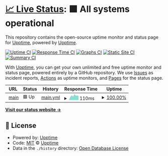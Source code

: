 # [📈 Live Status](https://demo.upptime.js.org): <!--live status--> **🟩 All systems operational**

This repository contains the open-source uptime monitor and status page for [Upptime](https://upptime.js.org), powered by [Upptime](https://github.com/upptime/upptime).

[![Uptime CI](https://github.com/bozz2022/status.153100.xyz/workflows/Uptime%20CI/badge.svg)](https://github.com/bozz2022/status.153100.xyz/actions?query=workflow%3A%22Uptime+CI%22)
[![Response Time CI](https://github.com/bozz2022/status.153100.xyz/workflows/Response%20Time%20CI/badge.svg)](https://github.com/bozz2022/status.153100.xyz/actions?query=workflow%3A%22Response+Time+CI%22)
[![Graphs CI](https://github.com/bozz2022/status.153100.xyz/workflows/Graphs%20CI/badge.svg)](https://github.com/bozz2022/status.153100.xyz/actions?query=workflow%3A%22Graphs+CI%22)
[![Static Site CI](https://github.com/bozz2022/status.153100.xyz/workflows/Static%20Site%20CI/badge.svg)](https://github.com/bozz2022/status.153100.xyz/actions?query=workflow%3A%22Static+Site+CI%22)
[![Summary CI](https://github.com/bozz2022/status.153100.xyz/workflows/Summary%20CI/badge.svg)](https://github.com/bozz2022/status.153100.xyz/actions?query=workflow%3A%22Summary+CI%22)

With [Upptime](https://upptime.js.org), you can get your own unlimited and free uptime monitor and status page, powered entirely by a GitHub repository. We use [Issues](https://github.com/upptime/upptime/issues) as incident reports, [Actions](https://github.com/bozz2022/status.153100.xyz/actions) as uptime monitors, and [Pages](https://demo.upptime.js.org) for the status page.

<!--start: status pages-->
<!-- This summary is generated by Upptime (https://github.com/upptime/upptime) -->
<!-- Do not edit this manually, your changes will be overwritten -->
<!-- prettier-ignore -->
| URL | Status | History | Response Time | Uptime |
| --- | ------ | ------- | ------------- | ------ |
| <img alt="" src="https://icons.duckduckgo.com/ip3/153100.xyz.ico" height="13"> [main](https://153100.xyz) | 🟩 Up | [main.yml](https://github.com/bozz2022/status.153100.xyz/commits/HEAD/history/main.yml) | <details><summary><img alt="Response time graph" src="./graphs/main/response-time-week.png" height="20"> 110ms</summary><br><a href="https://bozz2022.github.io/status.153100.xyz/history/main"><img alt="Response time 126" src="https://img.shields.io/endpoint?url=https%3A%2F%2Fraw.githubusercontent.com%2Fbozz2022%2Fstatus.153100.xyz%2FHEAD%2Fapi%2Fmain%2Fresponse-time.json"></a><br><a href="https://bozz2022.github.io/status.153100.xyz/history/main"><img alt="24-hour response time 101" src="https://img.shields.io/endpoint?url=https%3A%2F%2Fraw.githubusercontent.com%2Fbozz2022%2Fstatus.153100.xyz%2FHEAD%2Fapi%2Fmain%2Fresponse-time-day.json"></a><br><a href="https://bozz2022.github.io/status.153100.xyz/history/main"><img alt="7-day response time 110" src="https://img.shields.io/endpoint?url=https%3A%2F%2Fraw.githubusercontent.com%2Fbozz2022%2Fstatus.153100.xyz%2FHEAD%2Fapi%2Fmain%2Fresponse-time-week.json"></a><br><a href="https://bozz2022.github.io/status.153100.xyz/history/main"><img alt="30-day response time 135" src="https://img.shields.io/endpoint?url=https%3A%2F%2Fraw.githubusercontent.com%2Fbozz2022%2Fstatus.153100.xyz%2FHEAD%2Fapi%2Fmain%2Fresponse-time-month.json"></a><br><a href="https://bozz2022.github.io/status.153100.xyz/history/main"><img alt="1-year response time 126" src="https://img.shields.io/endpoint?url=https%3A%2F%2Fraw.githubusercontent.com%2Fbozz2022%2Fstatus.153100.xyz%2FHEAD%2Fapi%2Fmain%2Fresponse-time-year.json"></a></details> | <details><summary><a href="https://bozz2022.github.io/status.153100.xyz/history/main">100.00%</a></summary><a href="https://bozz2022.github.io/status.153100.xyz/history/main"><img alt="All-time uptime 100.00%" src="https://img.shields.io/endpoint?url=https%3A%2F%2Fraw.githubusercontent.com%2Fbozz2022%2Fstatus.153100.xyz%2FHEAD%2Fapi%2Fmain%2Fuptime.json"></a><br><a href="https://bozz2022.github.io/status.153100.xyz/history/main"><img alt="24-hour uptime 100.00%" src="https://img.shields.io/endpoint?url=https%3A%2F%2Fraw.githubusercontent.com%2Fbozz2022%2Fstatus.153100.xyz%2FHEAD%2Fapi%2Fmain%2Fuptime-day.json"></a><br><a href="https://bozz2022.github.io/status.153100.xyz/history/main"><img alt="7-day uptime 100.00%" src="https://img.shields.io/endpoint?url=https%3A%2F%2Fraw.githubusercontent.com%2Fbozz2022%2Fstatus.153100.xyz%2FHEAD%2Fapi%2Fmain%2Fuptime-week.json"></a><br><a href="https://bozz2022.github.io/status.153100.xyz/history/main"><img alt="30-day uptime 100.00%" src="https://img.shields.io/endpoint?url=https%3A%2F%2Fraw.githubusercontent.com%2Fbozz2022%2Fstatus.153100.xyz%2FHEAD%2Fapi%2Fmain%2Fuptime-month.json"></a><br><a href="https://bozz2022.github.io/status.153100.xyz/history/main"><img alt="1-year uptime 100.00%" src="https://img.shields.io/endpoint?url=https%3A%2F%2Fraw.githubusercontent.com%2Fbozz2022%2Fstatus.153100.xyz%2FHEAD%2Fapi%2Fmain%2Fuptime-year.json"></a></details>

<!--end: status pages-->

[**Visit our status website →**](https://demo.upptime.js.org)

## 📄 License

- Powered by: [Upptime](https://github.com/upptime/upptime)
- Code: [MIT](./LICENSE) © [Upptime](https://upptime.js.org)
- Data in the `./history` directory: [Open Database License](https://opendatacommons.org/licenses/odbl/1-0/)
